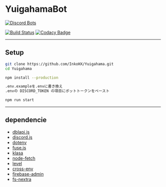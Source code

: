 # YuigahamaBot

[![Discord Bots](https://discordbots.org/api/widget/531097309748920371.svg)](https://discordbots.org/bot/531097309748920371)

[![Build Status](https://travis-ci.org/project-yuigahama/Yuigahama.svg?branch=master)](https://travis-ci.org/project-yuigahama/Yuigahama)
[![Codacy Badge](https://api.codacy.com/project/badge/Grade/2c27e30554a54614bce2a1ece507b02c)](https://www.codacy.com/app/InkoHX/Yuigahama?utm_source=github.com&amp;utm_medium=referral&amp;utm_content=InkoHX/Yuigahama&amp;utm_campaign=Badge_Grade)

---------------------------------------------------

## Setup

```bash
git clone https://github.com/InkoHX/Yuigahama.git
cd Yuigahama

npm install --production

.env.exampleを.envに書き換え
.envの DISCORD_TOKEN の項目にボットトークンをペースト

npm run start
```

---------------------------------------------------

## dependencie

* [dblapi.js](https://github.com/DiscordBotList/dblapi.js)
* [discord.js](https://github.com/discordjs/discord.js)
* [dotenv](https://github.com/motdotla/dotenv)
* [fuse.js](https://github.com/krisk/Fuse)
* [klasa](https://github.com/dirigeants/klasa/tree/master)
* [node-fetch](https://github.com/bitinn/node-fetch)
* [level](https://github.com/Level/level)
* [cross-env](https://github.com/kentcdodds/cross-env)
* [firebase-admin](https://github.com/firebase/firebase-admin-node)
* [fs-nextra](https://github.com/bdistin/fs-nextra)
